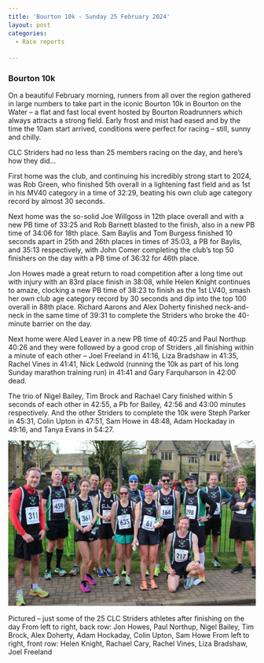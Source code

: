 ```yaml
---
title: 'Bourton 10k - Sunday 25 February 2024'
layout: post
categories:
  - Race reports

---
```


### Bourton 10k

On a beautiful February morning, runners from all over the region gathered in large numbers to take part in the iconic Bourton 10k in Bourton on the Water – a flat and fast local event hosted by Bourton Roadrunners which always attracts a strong field. Early frost and mist had eased and by the time the 10am start arrived, conditions were perfect for racing – still, sunny and chilly.

CLC Striders had no less than 25 members racing on the day, and here’s how they did…

First home was the club, and continuing his incredibly strong start to 2024, was Rob Green, who finished 5th overall in a lightening fast field and as 1st in his MV40 category in a time of 32:29, beating his own club age category record by almost 30 seconds.

Next home was the so-solid Joe Willgoss in 12th place overall and with a new PB time of 33:25 and Rob Barnett blasted to the finish, also in a new PB time of 34:06 for 18th place. Sam Baylis and Tom Burgess finished 10 seconds apart in 25th and 26th places in times of 35:03, a PB for Baylis, and 35:13 respectively, with John Comer completing the club’s top 50 finishers on the day with a PB time of 36:32 for 46th place.

Jon Howes made a great return to road competition after a long time out with injury with an 83rd place finish in 38:08, while Helen Knight continues to amaze, clocking a new PB time of 38:23 to finish as the 1st LV40, smash her own club age category record by 30 seconds and dip into the top 100 overall in 88th place. Richard Aarons and Alex Doherty finished neck-and-neck in the same time of 39:31 to complete the Striders who broke the 40-minute barrier on the day.

Next home were Aled Leaver in a new PB time of 40:25 and Paul Northup 40:26 and they were followed by a good crop of Striders ,all finishing within a minute of each other – Joel Freeland in 41:16, Liza Bradshaw in 41:35, Rachel Vines in 41:41, Nick Ledwold (running the 10k as part of his long Sunday marathon training run) in 41:41 and Gary Farquharson in 42:00 dead.

The trio of Nigel Bailey, Tim Brock and Rachael Cary finished within 5 seconds of each other in 42:55, a Pb for Bailey, 42:56 and 43:00 minutes respectively. And the other Striders to complete the 10k were Steph Parker in 45:31, Colin Upton in 47:51, Sam Howe in 48:48, Adam Hockaday in 49:16, and Tanya Evans in 54:27.

![Bourton 10k](/images/2024/02/2024-02-26-Bourton-10k.JPG "Bourton 10k")

Pictured – just some of the 25 CLC Striders athletes after finishing on the day
From left to right, back row: Jon Howes, Paul Northup, Nigel Bailey, Tim Brock, Alex Doherty, Adam Hockaday, Colin Upton, Sam Howe
From left to right, front row: Helen Knight, Rachael Cary, Rachel Vines, Liza Bradshaw, Joel Freeland

